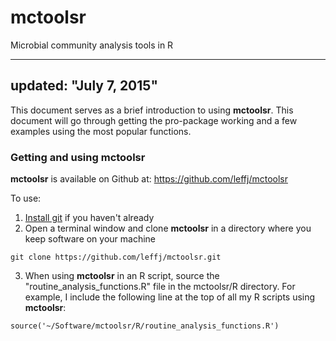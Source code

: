 # mctoolsr
Microbial community analysis tools in R

---
updated: "July 7, 2015"
---

This document serves as a brief introduction to using **mctoolsr**. This document will go through getting the pro-package working and a few examples using the most popular functions.

### Getting and using **mctoolsr**

**mctoolsr** is available on Github at: https://github.com/leffj/mctoolsr

To use:

1. [Install git](https://git-scm.com/book/en/v2/Getting-Started-Installing-Git) if you haven't already
2. Open a terminal window and clone **mctoolsr** in a directory where you keep software on your machine
```
git clone https://github.com/leffj/mctoolsr.git
```
3. When using **mctoolsr** in an R script, source the "routine_analysis_functions.R" file in the mctoolsr/R directory. For example, I include the following line at the top of all my R scripts using **mctoolsr**:

```{r}
source('~/Software/mctoolsr/R/routine_analysis_functions.R')
```
